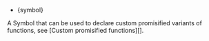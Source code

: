<!-- YAML
added: v8.0.0
-->

* {symbol}

A Symbol that can be used to declare custom promisified variants of functions,
see [Custom promisified functions][].

